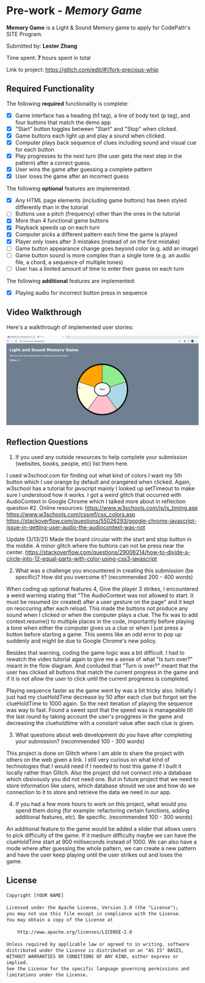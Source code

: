 # Pre-work - *Memory Game*

**Memory Game** is a Light & Sound Memory game to apply for CodePath's SITE Program. 

Submitted by: **Lester Zhang**

Time spent: **7** hours spent in total

Link to project: https://glitch.com/edit/#!/fork-precious-whip

## Required Functionality

The following **required** functionality is complete:

* [X] Game interface has a heading (h1 tag), a line of body text (p tag), and four buttons that match the demo app
* [X] "Start" button toggles between "Start" and "Stop" when clicked. 
* [X] Game buttons each light up and play a sound when clicked. 
* [X] Computer plays back sequence of clues including sound and visual cue for each button
* [X] Play progresses to the next turn (the user gets the next step in the pattern) after a correct guess. 
* [X] User wins the game after guessing a complete pattern
* [X] User loses the game after an incorrect guess

The following **optional** features are implemented:

* [X] Any HTML page elements (including game buttons) has been styled differently than in the tutorial
* [ ] Buttons use a pitch (frequency) other than the ones in the tutorial
* [X] More than 4 functional game buttons
* [X] Playback speeds up on each turn
* [X] Computer picks a different pattern each time the game is played
* [X] Player only loses after 3 mistakes (instead of on the first mistake)
* [ ] Game button appearance change goes beyond color (e.g. add an image)
* [ ] Game button sound is more complex than a single tone (e.g. an audio file, a chord, a sequence of multiple tones)
* [ ] User has a limited amount of time to enter their guess on each turn

The following **additional** features are implemented:

- [X] Playing audio for incorrect button press in sequence

## Video Walkthrough

Here's a walkthrough of implemented user stories:

![](https://github.com/dev-lester94/LightSoundMemoryGame/blob/master/LightSoundMemoryGame2.gif)

## Reflection Questions
1. If you used any outside resources to help complete your submission (websites, books, people, etc) list them here. 

I used w3school.com for finding out what kind of colors I want my 5th button which I use orange by default and orangered when clicked.
Again, w3school has a tutorial for javscript mainly I looked up setTimeout to make sure I understood how it works. I got a weird
glitch that occurred with AudioContext in Google Chrome which I talked more about in reflection question #2.
Online resources: 
https://www.w3schools.com/js/js_timing.asp
https://www.w3schools.com/cssref/css_colors.asp
https://stackoverflow.com/questions/55026293/google-chrome-javascript-issue-in-getting-user-audio-the-audiocontext-was-not 

Update (3/13/21)
Made the board circular with the start and stop button in the middle. A minor glitch where the buttons
can not be press near the center.
https://stackoverflow.com/questions/29006214/how-to-divide-a-circle-into-12-equal-parts-with-color-using-css3-javascript



2. What was a challenge you encountered in creating this submission (be specific)? How did you overcome it? (recommended 200 - 400 words) 

When coding up optional features 4, Give the player 3 strikes, I encountered a weird warning stating that 
"The AudioContext was not allowed to start. It must be resumed (or created) after a user gesture on the page" and it kept on reoccuring
after each reload. This made the buttons not produce any sound when I clicked or when the computer plays a clue.
The fix was to add context.resume() to multiple places in the code, importantly before playing
a tone when either the computer gives us a clue or when I just press a button before starting a game. This seems
like an odd error to pop up suddenly and might be due to Google Chrome's new policy. 

Besides that warning, coding the game logic was a bit difficult. I had to rewatch the video tutorial again to give me a sense
of what "Is turn over?" meant in the flow diagram. And conluded that "Turn is over?" meant that the user has clicked all buttons 
that match the current progress in the game and if it is not allow the user to click until the current progreess is completed.

Playing sequence faster as the game went by was a bit tricky also. Initially I just had my clueHoldTime decrease by 50
after each clue but forgot set the clueHoldTime to 1000 again. So the next iteration of playing the sequence was way to fast.
Found a sweet spot that the speed was is manageable till the last round by taking account
the user's proggress in the game and decreasing the clueholdtime with a constant value after
each clue is given.

3. What questions about web development do you have after completing your submission? (recommended 100 - 300 words) 

This project is done on Glitch where I am able to share the project with others on the web
given a link. I still very curious on what kind of technologies that I would need if I needed
to host this game if I built it locally rather than Glitch. Also the project did not connect
into a database which obsivously you did not need one. But in future project that we need to store information like users, which database
should we use and how do we connection to it to store and retrieve the data we need in our app.

4. If you had a few more hours to work on this project, what would you spend them doing (for example: refactoring certain functions, adding additional features, etc). Be specific. (recommended 100 - 300 words) 

An additional feature to the game would be added a slider that allows users to pick difficulty of the game. If it
medium difficulty maybe we can have the clueHoldTime start at 900 milliseconds instead of 1000. We can
also have a mode where after guessing the whole pattern, we can create a new pattern and have the user
keep playing until the user strikes out and loses the game.



## License

    Copyright [YOUR NAME]

    Licensed under the Apache License, Version 2.0 (the "License");
    you may not use this file except in compliance with the License.
    You may obtain a copy of the License at

        http://www.apache.org/licenses/LICENSE-2.0

    Unless required by applicable law or agreed to in writing, software
    distributed under the License is distributed on an "AS IS" BASIS,
    WITHOUT WARRANTIES OR CONDITIONS OF ANY KIND, either express or implied.
    See the License for the specific language governing permissions and
    limitations under the License.
